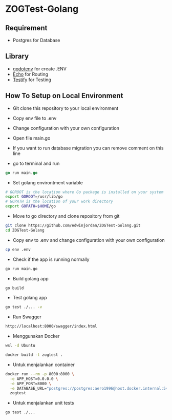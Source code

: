 # ZOGTest-Golang

## Requirement
- Postgres for Database

## Library
- [godotenv](github.com/joho/godotenv) for create .ENV
- [Echo](github.com/labstack/echo/v4) for Routing
- [Testify](github.com/stretchr/testify) for Testing

## How To Setup on Local Environment
- Git clone this repository to your local environment
- Copy env file to .env
- Change configuration with your own configuration
- Open file main.go
- If you want to run database migration you can remove comment on this line

- go to terminal and run 

```go
go run main.go
```

- Set golang environtment variable

```bash
# GOROOT is the location where Go package is installed on your system
export GOROOT=/usr/lib/go
# GOPATH is the location of your work directory
export GOPATH=$HOME/go
```

- Move to go directory and clone repository from git

```bash
git clone https://github.com/edwinjordan/ZOGTest-Golang.git
cd ZOGTest-Golang
```

- Copy env to .env and change configuration with your own configuration

```bash
cp env .env
```

- Check if the app is running normally

```bash
go run main.go
```

- Build golang app

```bash
go build
```

- Test golang app

```bash
go test ./... -v
```

- Run Swagger
```bash
http://localhost:8000/swagger/index.html
```
- Menggunakan Docker
```bash
wsl -d Ubuntu

docker build -t zogtest .
```

- Untuk menjalankan container
```bash
docker run --rm -p 8000:8000 \
  -e APP_HOST=0.0.0.0 \
  -e APP_PORT=8000 \
  -e DATABASE_URL="postgres://postgres:aero1996@host.docker.internal:5432/zogtest-golang" \
  zogtest
```

- Untuk menjalankan unit tests
```bash
go test ./...
```